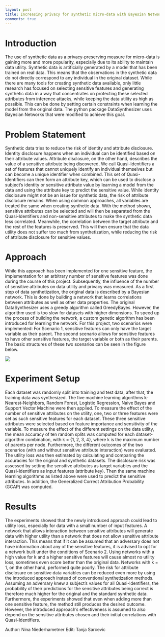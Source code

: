 ```yaml
---
layout: post
title: Increasing privacy for synthetic micro-data with Bayesian Networks
comments: true
---
```

# Introduction
The use of synthetic data as a privacy-preserving measure for micro-data is gaining more and more popularity, especially due to its ability to maintain data utility. Synthetic data is artificially generated by a model that has been trained on real data. This means that the observations in the synthetic data do not directly correspond to any individual in the original dataset. While there are many tools for creating synthetic data available, only little research has focused on selecting sensitive features and generating synthetic data in a way that concentrates on protecting these selected attributes from inference attacks, while keeping the data utility as high as possible. This can be done by setting certain constraints when learning the model from the original data. The python package DataSynthesizer uses Bayesian Networks that were modified to achieve this goal.

# Problem Statement
Synthetic data tries to reduce the risk of identity and attribute disclosure. Identity disclosure happens when an individual can be identified based on their attribute values. Attribute disclosure, on the other hand, describes the value of a sensitive attribute being discovered. We call Quasi-Identifiers a set of features that cannot uniquely identify an individual themselves but can become a unique identifier when combined. This set of Quasi-Identifiers can then form an attribute key, which can be used to disclose a subject’s identity or sensitive attribute value by learning a model from the data and using the attribute key to predict the sensitive value. While identity disclosure might not be an issue for synthetic data, the risk of attribute disclosure remains. When using common approaches, all variables are treated the same when creating synthetic data. With the method shown, sensitive attributes can be selected and will then be separated from the Quasi-Identifiers and non-sensitive attributes to make the synthetic data less correlated. Meanwhile, the correlation between the target attribute and the rest of the features is preserved. This will then ensure that the data utility does not suffer too much from synthetization, while reducing the risk of attribute disclosure for sensitive values.

# Approach
While this approach has been implemented for one sensitive feature, the implementation for an arbitrary number of sensitive features was done during the course of this project. Subsequently, the influence of the number of sensitive attributes on data utility and privacy was measured. As a first step of data synthetization, the original data is described by a Bayesian network. This is done by building a network that learns correlations between attributes as well as other data properties. The original DataSynthesizer uses a greedy algorithm called GreedyBayes. However, the algorithm used is too slow for datasets with higher dimensions. To speed up the process of building the network, a custom genetic algorithm has been introduced for learning the network. For this project, two scenarios were implemented: For Scenario 1, sensitive features can only have the target variable as their parent. The second scenario allows for sensitive features to have other sensitive features, the target variable or both as their parents. The basic structures of these two scenarios can be seen in the figure below.

![](/assets/images/synthetic-data-with-BN/network_structures.png)

# Experiment Setup
Each dataset was randomly split into training and test data, after that, the training data was synthesized. The five machine learning algorithms k-Nearest-Neighbors, Random Forest, Logistic Regression, Naive Bayes and Support Vector Machine were then applied. To measure the effect of the number of sensitive attributes on the utility, one, two or three features were set as such sensitive features for each dataset. These three sensitive attributes were selected based on feature importance and sensitivity of the variable. To measure the effect of the different settings on the data utility, the mean accuracy of ten random splits was computed for each dataset-algorithm combination, with k = {1, 2, 3, 4}, where k is the maximum number of parents per node. Furthermore, the different outcomes of the two scenarios (with and without sensitive attribute interaction) were evaluated. The utility loss was then estimated by calculating and comparing the accuracies for the original and synthetic datasets. The disclosure risk was assessed by setting the sensitive attributes as target variables and the Quasi-Identifiers as input features (attribute key). Then the same machine learning algorithms as listed above were used to predict the sensitive attributes. In addition, the Generalized Correct Attribution Probability (GCAP) was computed.

# Results
The experiments showed that the newly introduced approach could lead to utility loss, especially for data with a small number of input features. A network that allows interaction between sensitive attributes will generate data with higher utility than a network that does not allow sensitive attribute interaction. This means that if it can be assumed that an adversary does not have information about any of the sensitive features, it is advised to opt for a network built under the conditions of Scenario 2. Using networks with a high value for k and a higher sensitive features will cause almost no utility loss, sometimes even score better than the original data. Networks with k = 1, on the other hand, performed quite poorly. The risk for attribute disclosure on sensitive data variables can be reduced even more by using the introduced approach instead of conventional synthetization methods. Assuming an adversary knew a subject’s values for all Quasi-Identifiers, the probability of their predictions for the sensitive attributes being correct is therefore much higher for the original and the standard synthetic data. Furthermore, the experiments showed that even when adding more than one sensitive feature, the method still produces the desired outcome. However, the introduced approach’s effectiveness is assumed to also depend on the sensitive attributes chosen and their initial correlations with Quasi-Identifiers.

Author: Nina Niederhametner
Edit: Tanja Sarcevic